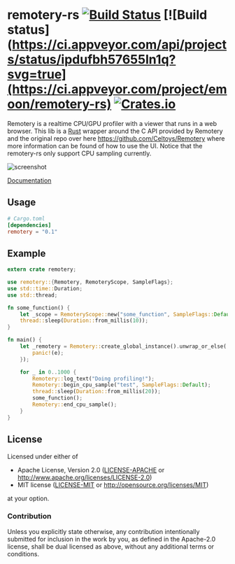 # remotery-rs [![Build Status](https://travis-ci.org/emoon/remotery-rs.svg?branch=master)](https://travis-ci.org/emoon/remotery-rs) [![Build status](https://ci.appveyor.com/api/projects/status/ipdufbh57655ln1q?svg=true](https://ci.appveyor.com/project/emoon/remotery-rs) [![Crates.io](https://img.shields.io/crates/v/remotery.svg)](https://crates.io/crates/remotery)

Remotery is a realtime CPU/GPU profiler with a viewer that runs in a web browser. This lib is a [Rust](https://www.rust-lang.org) wrapper around the C API provided by Remotery and the original repo over here https://github.com/Celtoys/Remotery where more information can be found of how to use the UI. Notice that the remotery-rs only support CPU sampling currently.

![screenshot](https://github.com/Celtoys/Remotery/raw/master/screenshot.png?raw=true)

[Documentation](http://prodbg.com/remotery/remotery/index.html)

Usage
-----

```toml
# Cargo.toml
[dependencies]
remotery = "0.1"
```

Example
-------

```rust
extern crate remotery;

use remotery::{Remotery, RemoteryScope, SampleFlags};
use std::time::Duration;
use std::thread;

fn some_function() {
    let _scope = RemoteryScope::new("some_function", SampleFlags::Default);
    thread::sleep(Duration::from_millis(10));
}

fn main() {
    let _remotery = Remotery::create_global_instance().unwrap_or_else(|e| {
    	panic!(e);
	});

    for _ in 0..1000 {
        Remotery::log_text("Doing profiling!");
        Remotery::begin_cpu_sample("test", SampleFlags::Default);
        thread::sleep(Duration::from_millis(20));
        some_function();
        Remotery::end_cpu_sample();
    }
}
```
## License

Licensed under either of

 * Apache License, Version 2.0 ([LICENSE-APACHE](LICENSE-APACHE) or http://www.apache.org/licenses/LICENSE-2.0)
 * MIT license ([LICENSE-MIT](LICENSE-MIT) or http://opensource.org/licenses/MIT)

at your option.

### Contribution

Unless you explicitly state otherwise, any contribution intentionally submitted for inclusion in the work by you, as defined in the Apache-2.0 license, shall be dual licensed as above, without any additional terms or conditions.
